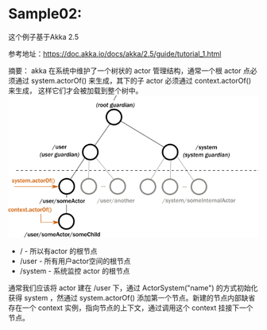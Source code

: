 # Sample02:

这个例子基于Akka 2.5

参考地址：https://doc.akka.io/docs/akka/2.5/guide/tutorial_1.html

摘要：
akka 在系统中维护了一个树状的 actor 管理结构，通常一个根 actor 点必须通过 system.actorOf() 来生成，其下的子 actor 必须通过 context.actorOf() 来生成，
这样它们才会被加载到整个树中。
![](src/main/resources/actor_top_tree.png)

* / - 所以有actor 的根节点
* /user - 所有用户actor空间的根节点
* /system - 系统监控 actor 的根节点

通常我们应该将 actor 建在 /user 下，通过 ActorSystem("name") 的方式初始化获得 system ，然通过 system.actorOf()
添加第一个节点。新建的节点内部缺省存在一个 context 实例，指向节点的上下文，通过调用这个 context 挂接下一个节点。
